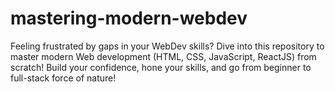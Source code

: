 # mastering-modern-webdev
Feeling frustrated by gaps in your WebDev skills?  Dive into this repository to master modern Web development (HTML, CSS, JavaScript, ReactJS) from scratch! Build your confidence, hone your skills, and go from beginner to full-stack force of nature! 
